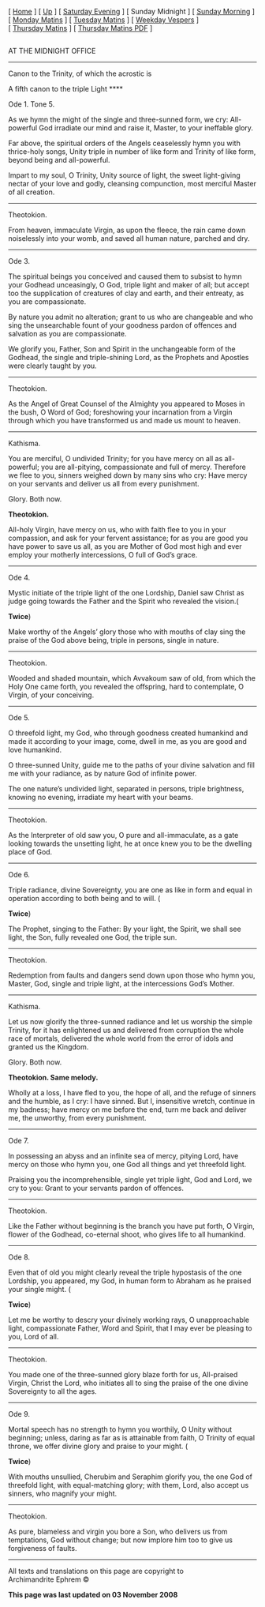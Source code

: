 \[ [Home](index.md) \] \[ [Up](tone5.md) \]
\[ [Saturday Evening](sat5ec.md) \] \[ Sunday Midnight \]
\[ [Sunday Morning](sun5mc.md) \]
\[ [Monday Matins](monday_matins4.md) \]
\[ [Tuesday Matins](tuesday_matins4.md) \]
\[ [Weekday Vespers](weekday_vespers4.md) \]
\[ [Thursday Matins](thursday_matins5.md) \]
\[ [Thursday Matins PDF](Thursday%20Matins%20PDF.md) \]

## 

AT THE MIDNIGHT OFFICE

****

Canon to the Trinity, of which the acrostic is

  
A fifth canon to the triple Light ****

Ode 1. Tone 5.

As we hymn the might of the single and three-sunned form, we cry:
All-powerful God irradiate our mind and raise it, Master, to your
ineffable glory.

Far above, the spiritual orders of the Angels ceaselessly hymn you with
thrice-holy songs, Unity triple in number of like form and Trinity of
like form, beyond being and all-powerful.

Impart to my soul, O Trinity, Unity source of light, the sweet
light-giving nectar of your love and godly, cleansing compunction, most
merciful Master of all creation.

****

Theotokion.

From heaven, immaculate Virgin, as upon the fleece, the rain came down
noiselessly into your womb, and saved all human nature, parched and dry.

****

Ode 3.

The spiritual beings you conceived and caused them to subsist to hymn
your Godhead unceasingly, O God, triple light and maker of all; but
accept too the supplication of creatures of clay and earth, and their
entreaty, as you are compassionate.

By nature you admit no alteration; grant to us who are changeable and
who sing the unsearchable fount of your goodness pardon of offences and
salvation as you are compassionate.

We glorify you, Father, Son and Spirit in the unchangeable form of the
Godhead, the single and triple-shining Lord, as the Prophets and
Apostles were clearly taught by you.

****

Theotokion.

As the Angel of Great Counsel of the Almighty you appeared to Moses in
the bush, O Word of God; foreshowing your incarnation from a Virgin
through which you have transformed us and made us mount to heaven.

****

Kathisma.

You are merciful, O undivided Trinity; for you have mercy on all as
all-powerful; you are all-pitying, compassionate and full of mercy.
Therefore we flee to you, sinners weighed down by many sins who cry:
Have mercy on your servants and deliver us all from every punishment.

Glory. Both now.

**Theotokion.**

All-holy Virgin, have mercy on us, who with faith flee to you in your
compassion, and ask for your fervent assistance; for as you are good you
have power to save us all, as you are Mother of God most high and ever
employ your motherly intercessions, O full of God’s grace.

****

Ode 4.

Mystic initiate of the triple light of the one Lordship, Daniel saw
Christ as judge going towards the Father and the Spirit who revealed the
vision.(

**Twice**)

Make worthy of the Angels’ glory those who with mouths of clay sing the
praise of the God above being, triple in persons, single in nature.

****

Theotokion.

Wooded and shaded mountain, which Avvakoum saw of old, from which the
Holy One came forth, you revealed the offspring, hard to contemplate, O
Virgin, of your conceiving.

****

Ode 5.

O threefold light, my God, who through goodness created humankind and
made it according to your image, come, dwell in me, as you are good and
love humankind.

O three-sunned Unity, guide me to the paths of your divine salvation and
fill me with your radiance, as by nature God of infinite power.

The one nature’s undivided light, separated in persons, triple
brightness, knowing no evening, irradiate my heart with your beams.

****

Theotokion.

As the Interpreter of old saw you, O pure and all-immaculate, as a gate
looking towards the unsetting light, he at once knew you to be the
dwelling place of God.

****

Ode 6.

Triple radiance, divine Sovereignty, you are one as like in form and
equal in operation according to both being and to will. (

**Twice**)

The Prophet, singing to the Father: By your light, the Spirit, we shall
see light, the Son, fully revealed one God, the triple sun.

****

Theotokion.

Redemption from faults and dangers send down upon those who hymn you,
Master, God, single and triple light, at the intercessions God’s Mother.

****

Kathisma.

Let us now glorify the three-sunned radiance and let us worship the
simple Trinity, for it has enlightened us and delivered from corruption
the whole race of mortals, delivered the whole world from the error of
idols and granted us the Kingdom.

Glory. Both now.

**Theotokion. Same melody.**

Wholly at a loss, I have fled to you, the hope of all, and the refuge of
sinners and the humble, as I cry: I have sinned. But I, insensitive
wretch, continue in my badness; have mercy on me before the end, turn me
back and deliver me, the unworthy, from every punishment.

****

Ode 7.

In possessing an abyss and an infinite sea of mercy, pitying Lord, have
mercy on those who hymn you, one God all things and yet threefold light.

Praising you the incomprehensible, single yet triple light, God and
Lord, we cry to you: Grant to your servants pardon of offences.

****

Theotokion.

Like the Father without beginning is the branch you have put forth, O
Virgin, flower of the Godhead, co-eternal shoot, who gives life to all
humankind.

****

Ode 8.

Even that of old you might clearly reveal the triple hypostasis of the
one Lordship, you appeared, my God, in human form to Abraham as he
praised your single might. (

**Twice**)

Let me be worthy to descry your divinely working rays, O unapproachable
light, compassionate Father, Word and Spirit, that I may ever be
pleasing to you, Lord of all.

****

Theotokion.

You made one of the three-sunned glory blaze forth for us, All-praised
Virgin, Christ the Lord, who initiates all to sing the praise of the one
divine Sovereignty to all the ages.

****

Ode 9.

Mortal speech has no strength to hymn you worthily, O Unity without
beginning; unless, daring as far as is attainable from faith, O Trinity
of equal throne, we offer divine glory and praise to your might. (

**Twice**)

With mouths unsullied, Cherubim and Seraphim glorify you, the one God of
threefold light, with equal-matching glory; with them, Lord, also accept
us sinners, who magnify your might.

****

Theotokion.

As pure, blameless and virgin you bore a Son, who delivers us from
temptations, God without change; but now implore him too to give us
forgiveness of faults.

-----

All texts and translations on this page are copyright to  
Archimandrite Ephrem ©

**This page was last updated on 03 November 2008**

